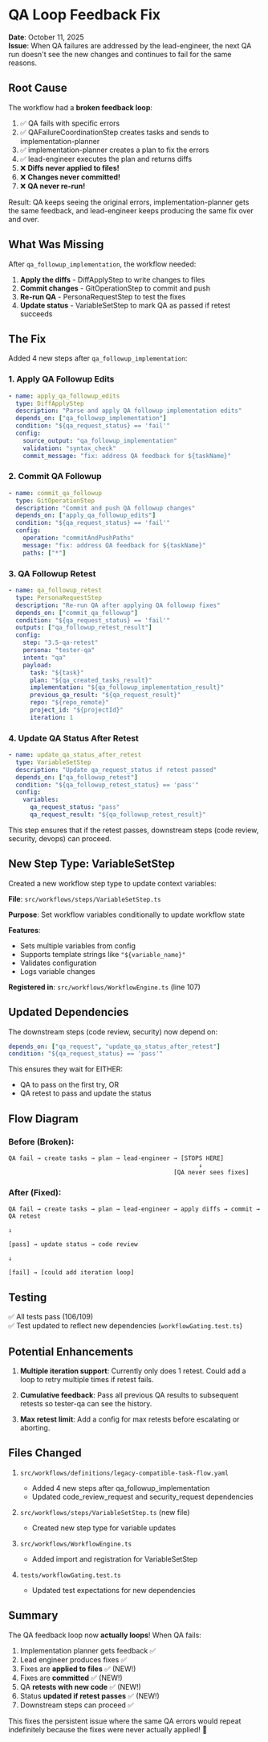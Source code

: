 # QA Loop Feedback Fix

**Date**: October 11, 2025  
**Issue**: When QA failures are addressed by the lead-engineer, the next QA run doesn't see the new changes and continues to fail for the same reasons.

## Root Cause

The workflow had a **broken feedback loop**:

1. ✅ QA fails with specific errors
2. ✅ QAFailureCoordinationStep creates tasks and sends to implementation-planner
3. ✅ implementation-planner creates a plan to fix the errors
4. ✅ lead-engineer executes the plan and returns diffs
5. ❌ **Diffs never applied to files!**
6. ❌ **Changes never committed!**
7. ❌ **QA never re-run!**

Result: QA keeps seeing the original errors, implementation-planner gets the same feedback, and lead-engineer keeps producing the same fix over and over.

## What Was Missing

After `qa_followup_implementation`, the workflow needed:

1. **Apply the diffs** - DiffApplyStep to write changes to files
2. **Commit changes** - GitOperationStep to commit and push
3. **Re-run QA** - PersonaRequestStep to test the fixes
4. **Update status** - VariableSetStep to mark QA as passed if retest succeeds

## The Fix

Added 4 new steps after `qa_followup_implementation`:

### 1. Apply QA Followup Edits
```yaml
- name: apply_qa_followup_edits
  type: DiffApplyStep
  description: "Parse and apply QA followup implementation edits"
  depends_on: ["qa_followup_implementation"]
  condition: "${qa_request_status} == 'fail'"
  config:
    source_output: "qa_followup_implementation"
    validation: "syntax_check"
    commit_message: "fix: address QA feedback for ${taskName}"
```

### 2. Commit QA Followup
```yaml
- name: commit_qa_followup
  type: GitOperationStep
  description: "Commit and push QA followup changes"
  depends_on: ["apply_qa_followup_edits"]
  condition: "${qa_request_status} == 'fail'"
  config:
    operation: "commitAndPushPaths"
    message: "fix: address QA feedback for ${taskName}"
    paths: ["*"]
```

### 3. QA Followup Retest
```yaml
- name: qa_followup_retest
  type: PersonaRequestStep
  description: "Re-run QA after applying QA followup fixes"
  depends_on: ["commit_qa_followup"]
  condition: "${qa_request_status} == 'fail'"
  outputs: ["qa_followup_retest_result"]
  config:
    step: "3.5-qa-retest"
    persona: "tester-qa"
    intent: "qa"
    payload:
      task: "${task}"
      plan: "${qa_created_tasks_result}"
      implementation: "${qa_followup_implementation_result}"
      previous_qa_result: "${qa_request_result}"
      repo: "${repo_remote}"
      project_id: "${projectId}"
      iteration: 1
```

### 4. Update QA Status After Retest
```yaml
- name: update_qa_status_after_retest
  type: VariableSetStep
  description: "Update qa_request_status if retest passed"
  depends_on: ["qa_followup_retest"]
  condition: "${qa_followup_retest_status} == 'pass'"
  config:
    variables:
      qa_request_status: "pass"
      qa_request_result: "${qa_followup_retest_result}"
```

This step ensures that if the retest passes, downstream steps (code review, security, devops) can proceed.

## New Step Type: VariableSetStep

Created a new workflow step type to update context variables:

**File**: `src/workflows/steps/VariableSetStep.ts`

**Purpose**: Set workflow variables conditionally to update workflow state

**Features**:
- Sets multiple variables from config
- Supports template strings like `"${variable_name}"`
- Validates configuration
- Logs variable changes

**Registered in**: `src/workflows/WorkflowEngine.ts` (line 107)

## Updated Dependencies

The downstream steps (code review, security) now depend on:
```yaml
depends_on: ["qa_request", "update_qa_status_after_retest"]
condition: "${qa_request_status} == 'pass'"
```

This ensures they wait for EITHER:
- QA to pass on the first try, OR
- QA retest to pass and update the status

## Flow Diagram

### Before (Broken):
```
QA fail → create tasks → plan → lead-engineer → [STOPS HERE]
                                                     ↓
                                              [QA never sees fixes]
```

### After (Fixed):
```
QA fail → create tasks → plan → lead-engineer → apply diffs → commit → QA retest
                                                                            ↓
                                                                    [pass] → update status → code review
                                                                            ↓
                                                                    [fail] → [could add iteration loop]
```

## Testing

✅ All tests pass (106/109)  
✅ Test updated to reflect new dependencies (`workflowGating.test.ts`)

## Potential Enhancements

1. **Multiple iteration support**: Currently only does 1 retest. Could add a loop to retry multiple times if retest fails.

2. **Cumulative feedback**: Pass all previous QA results to subsequent retests so tester-qa can see the history.

3. **Max retest limit**: Add a config for max retests before escalating or aborting.

## Files Changed

1. `src/workflows/definitions/legacy-compatible-task-flow.yaml`
   - Added 4 new steps after qa_followup_implementation
   - Updated code_review_request and security_request dependencies

2. `src/workflows/steps/VariableSetStep.ts` (new file)
   - Created new step type for variable updates

3. `src/workflows/WorkflowEngine.ts`
   - Added import and registration for VariableSetStep

4. `tests/workflowGating.test.ts`
   - Updated test expectations for new dependencies

## Summary

The QA feedback loop now **actually loops**! When QA fails:
1. Implementation planner gets feedback ✅
2. Lead engineer produces fixes ✅
3. Fixes are **applied to files** ✅ (NEW!)
4. Fixes are **committed** ✅ (NEW!)
5. QA **retests with new code** ✅ (NEW!)
6. Status **updated if retest passes** ✅ (NEW!)
7. Downstream steps can proceed ✅

This fixes the persistent issue where the same QA errors would repeat indefinitely because the fixes were never actually applied! 🎉
